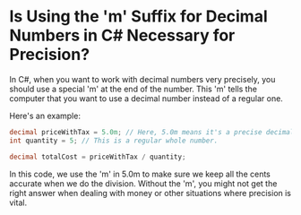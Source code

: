 # Is Using the 'm' Suffix for Decimal Numbers in C# Necessary for Precision?

In C#, when you want to work with decimal numbers very precisely, you should use a special 'm' at the end of the number. This 'm' tells the computer that you want to use a decimal number instead of a regular one.

Here's an example:

```csharp
decimal priceWithTax = 5.0m; // Here, 5.0m means it's a precise decimal number.
int quantity = 5; // This is a regular whole number.

decimal totalCost = priceWithTax / quantity;
```

In this code, we use the 'm' in 5.0m to make sure we keep all the cents accurate when we do the division. Without the 'm', you might not get the right answer when dealing with money or other situations where precision is vital.
